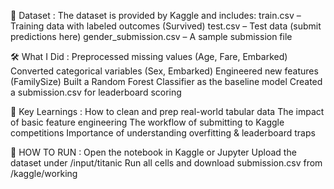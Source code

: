 📁 Dataset :
The dataset is provided by Kaggle and includes:
train.csv – Training data with labeled outcomes (Survived)
test.csv – Test data (submit predictions here)
gender_submission.csv – A sample submission file

🛠️ What I Did :
Preprocessed missing values (Age, Fare, Embarked)
Converted categorical variables (Sex, Embarked)
Engineered new features (FamilySize)
Built a Random Forest Classifier as the baseline model
Created a submission.csv for leaderboard scoring

🧠 Key Learnings : 
How to clean and prep real-world tabular data
The impact of basic feature engineering
The workflow of submitting to Kaggle competitions
Importance of understanding overfitting & leaderboard traps

🚀 HOW TO RUN :
Open the notebook in Kaggle or Jupyter
Upload the dataset under /input/titanic
Run all cells and download submission.csv from /kaggle/working

